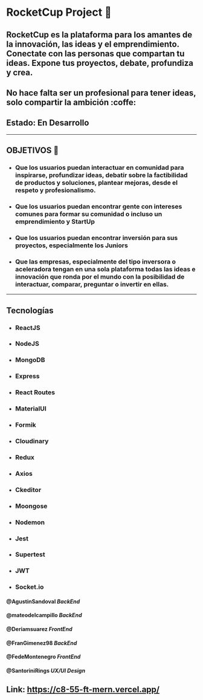 # RocketCup Project :rocket:

## RocketCup es la plataforma para los amantes de la innovación, las ideas y el emprendimiento. Conectate con las personas que compartan tu ideas. Expone tus proyectos, debate, profundiza y crea.
## No hace falta ser un profesional para tener ideas, solo compartir la ambición :coffe:

## Estado: **En Desarrollo**
---
## OBJETIVOS :star2:


* ### Que los usuarios puedan interactuar en comunidad para inspirarse, profundizar ideas, debatir sobre la factibilidad de productos y soluciones, plantear mejoras, desde el respeto y profesionalismo.

* ### Que los usuarios puedan encontrar gente con intereses comunes para formar su comunidad o incluso un emprendimiento y StartUp

* ### Que los usuarios puedan encontrar inversión para sus proyectos, especialmente los Juniors

* ### Que las empresas, especialmente del tipo inversora o aceleradora tengan en una sola plataforma todas las ideas e innovación que ronda por el mundo con la posibilidad de interactuar, comparar, preguntar o invertir en ellas.

---
## Tecnologías
* ### ReactJS
* ### NodeJS
* ### MongoDB
* ### Express
* ### React Routes
* ### MaterialUI
* ### Formik
* ### Cloudinary
* ### Redux
* ### Axios
* ### Ckeditor
* ### Moongose
* ### Nodemon
* ### Jest
* ### Supertest
* ### JWT
* ### Socket.io

#### @AgustinSandoval *BackEnd*
#### @mateodelcampillo *BackEnd*
#### @Deriamsuarez *FrontEnd*
#### @FranGimenez98 *BackEnd*
#### @FedeMontenegro *FrontEnd*
#### @SantoriniRings *UX/UI Design*

## Link: https://c8-55-ft-mern.vercel.app/